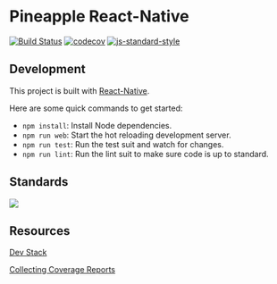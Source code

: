 # Pineapple React-Native
[![Build Status](https://travis-ci.com/pineapple-699/pineapple-react.svg?branch=master)](https://travis-ci.com/pineapple-699/pineapple-react)
[![codecov](https://codecov.io/gh/pineapple-699/pineapple-react/branch/master/graph/badge.svg)](https://codecov.io/gh/pineapple-699/pineapple-react)
[![js-standard-style](https://img.shields.io/badge/code%20style-standard-brightgreen.svg)](http://standardjs.com)

## Development

This project is built with [React-Native](https://facebook.github.io/react-native/).

Here are some quick commands to get started:

- `npm install`: Install Node dependencies.
- `npm run web`: Start the hot reloading development server.
- `npm run test`: Run the test suit and watch for changes.
- `npm run lint`: Run the lint suit to make sure code is up to standard.

 
## Standards
![](https://camo.githubusercontent.com/ac39e55435127da9f093723cb83e5e17ca951220/687474703a2f2f692e696d6775722e636f6d2f413258614e71632e706e67)


## Resources
[Dev Stack](https://dev.to/newbiebr/my-react-native-stack-after-1-year-37j)

[Collecting Coverage Reports](https://github.com/codecov/example-node)

